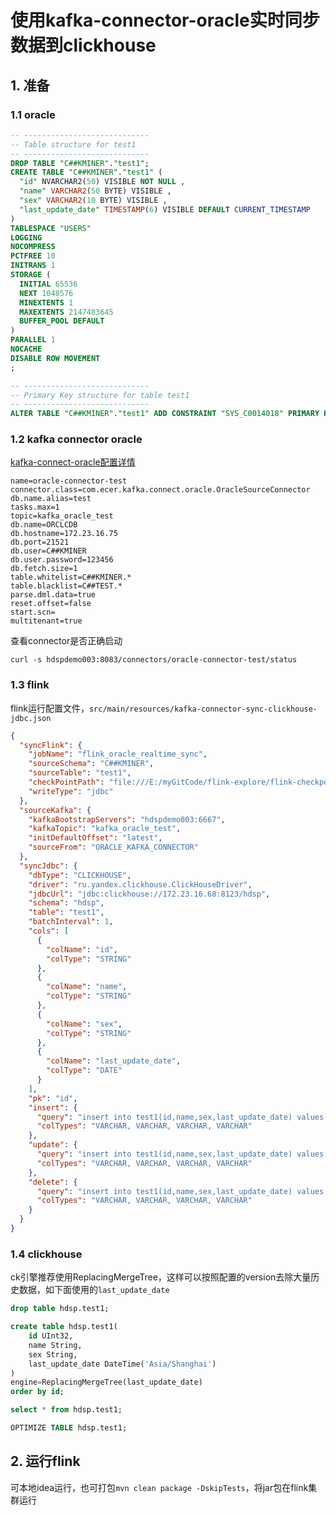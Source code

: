 # 使用kafka-connector-oracle实时同步数据到clickhouse

## 1. 准备

### 1.1 oracle 

```sql
-- ----------------------------
-- Table structure for test1
-- ----------------------------
DROP TABLE "C##KMINER"."test1";
CREATE TABLE "C##KMINER"."test1" (
  "id" NVARCHAR2(50) VISIBLE NOT NULL ,
  "name" VARCHAR2(50 BYTE) VISIBLE ,
  "sex" VARCHAR2(10 BYTE) VISIBLE ,
  "last_update_date" TIMESTAMP(6) VISIBLE DEFAULT CURRENT_TIMESTAMP  
)
TABLESPACE "USERS"
LOGGING
NOCOMPRESS
PCTFREE 10
INITRANS 1
STORAGE (
  INITIAL 65536 
  NEXT 1048576 
  MINEXTENTS 1
  MAXEXTENTS 2147483645
  BUFFER_POOL DEFAULT
)
PARALLEL 1
NOCACHE
DISABLE ROW MOVEMENT
;

-- ----------------------------
-- Primary Key structure for table test1
-- ----------------------------
ALTER TABLE "C##KMINER"."test1" ADD CONSTRAINT "SYS_C0014018" PRIMARY KEY ("id");
```
### 1.2  kafka connector oracle

[kafka-connect-oracle配置详情](https://github.com/thestyleofme/kafka-connect-oracle.git)

```properties
name=oracle-connector-test
connector.class=com.ecer.kafka.connect.oracle.OracleSourceConnector
db.name.alias=test
tasks.max=1
topic=kafka_oracle_test
db.name=ORCLCDB
db.hostname=172.23.16.75
db.port=21521
db.user=C##KMINER
db.user.password=123456
db.fetch.size=1
table.whitelist=C##KMINER.*
table.blacklist=C##TEST.*
parse.dml.data=true
reset.offset=false
start.scn=
multitenant=true
```
查看connector是否正确启动

```http request
curl -s hdspdemo003:8083/connectors/oracle-connector-test/status
```

### 1.3  flink

flink运行配置文件，```src/main/resources/kafka-connector-sync-clickhouse-jdbc.json```
```json
{
  "syncFlink": {
    "jobName": "flink_oracle_realtime_sync",
    "sourceSchema": "C##KMINER",
    "sourceTable": "test1",
    "checkPointPath": "file:///E:/myGitCode/flink-explore/flink-checkpoints/",
    "writeType": "jdbc"
  },
  "sourceKafka": {
    "kafkaBootstrapServers": "hdspdemo003:6667",
    "kafkaTopic": "kafka_oracle_test",
    "initDefaultOffset": "latest",
    "sourceFrom": "ORACLE_KAFKA_CONNECTOR"
  },
  "syncJdbc": {
    "dbType": "CLICKHOUSE",
    "driver": "ru.yandex.clickhouse.ClickHouseDriver",
    "jdbcUrl": "jdbc:clickhouse://172.23.16.68:8123/hdsp",
    "schema": "hdsp",
    "table": "test1",
    "batchInterval": 1,
    "cols": [
      {
        "colName": "id",
        "colType": "STRING"
      },
      {
        "colName": "name",
        "colType": "STRING"
      },
      {
        "colName": "sex",
        "colType": "STRING"
      },
      {
        "colName": "last_update_date",
        "colType": "DATE"
      }
    ],
    "pk": "id",
    "insert": {
      "query": "insert into test1(id,name,sex,last_update_date) values (?,?,?,?)",
      "colTypes": "VARCHAR, VARCHAR, VARCHAR, VARCHAR"
    },
    "update": {
      "query": "insert into test1(id,name,sex,last_update_date) values (?,?,?,?)",
      "colTypes": "VARCHAR, VARCHAR, VARCHAR, VARCHAR"
    },
    "delete": {
      "query": "insert into test1(id,name,sex,last_update_date) values (?,?,?,?)",
      "colTypes": "VARCHAR, VARCHAR, VARCHAR, VARCHAR"
    }
  }
}
```

### 1.4  clickhouse

ck引擎推荐使用ReplacingMergeTree，这样可以按照配置的version去除大量历史数据，如下面使用的```last_update_date```

```sql
drop table hdsp.test1;

create table hdsp.test1(
    id UInt32,
    name String,
    sex String,
	last_update_date DateTime('Asia/Shanghai')
)
engine=ReplacingMergeTree(last_update_date)
order by id;

select * from hdsp.test1;

OPTIMIZE TABLE hdsp.test1;
```

## 2. 运行flink

可本地idea运行，也可打包```mvn clean package -DskipTests```，将jar包在flink集群运行